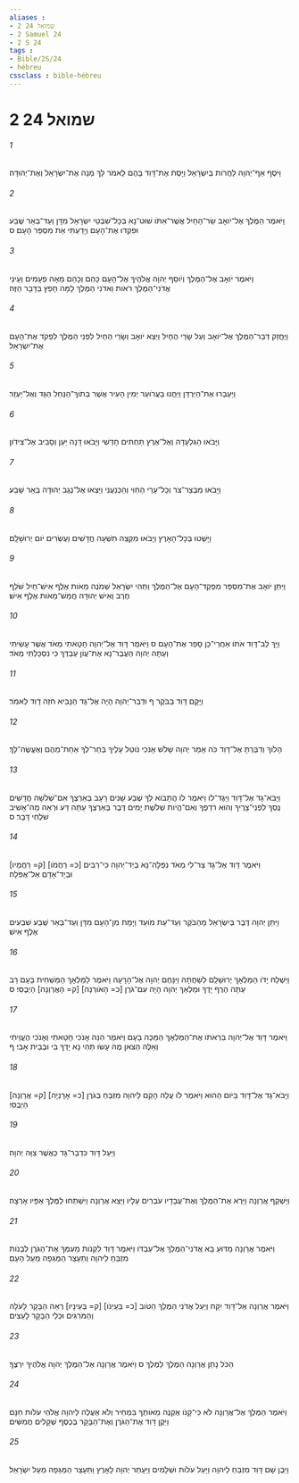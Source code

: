 ```yaml
---
aliases : 
- 2 שמואל 24
- 2 Samuel 24
- 2 S 24
tags : 
- Bible/2S/24
- hébreu
cssclass : bible-hébreu
---
```


# 2 שמואל 24

###### 1
וַיֹּסֶף אַף־יְהוָה לַחֲרֹות בְּיִשְׂרָאֵל וַיָּסֶת אֶת־דָּוִד בָּהֶם לֵאמֹר לֵךְ מְנֵה אֶת־יִשְׂרָאֵל וְאֶת־יְהוּדָה׃
###### 2
וַיֹּאמֶר הַמֶּלֶךְ אֶל־יֹואָב שַׂר־הַחַיִל אֲשֶׁר־אִתֹּו שׁוּט־נָא בְּכָל־שִׁבְטֵי יִשְׂרָאֵל מִדָּן וְעַד־בְּאֵר שֶׁבַע וּפִקְדוּ אֶת־הָעָם וְיָדַעְתִּי אֵת מִסְפַּר הָעָם׃ ס
###### 3
וַיֹּאמֶר יֹואָב אֶל־הַמֶּלֶךְ וְיֹוסֵף יְהוָה אֱלֹהֶיךָ אֶל־הָעָם כָּהֵם וְכָהֵם מֵאָה פְעָמִים וְעֵינֵי אֲדֹנִי־הַמֶּלֶךְ רֹאֹות וַאדֹנִי הַמֶּלֶךְ לָמָּה חָפֵץ בַּדָּבָר הַזֶּה׃
###### 4
וַיֶּחֱזַק דְּבַר־הַמֶּלֶךְ אֶל־יֹואָב וְעַל שָׂרֵי הֶחָיִל וַיֵּצֵא יֹואָב וְשָׂרֵי הַחַיִל לִפְנֵי הַמֶּלֶךְ לִפְקֹד אֶת־הָעָם אֶת־יִשְׂרָאֵל׃
###### 5
וַיַּעַבְרוּ אֶת־הַיַּרְדֵּן וַיַּחֲנוּ בַעֲרֹועֵר יְמִין הָעִיר אֲשֶׁר בְּתֹוךְ־הַנַּחַל הַגָּד וְאֶל־יַעְזֵר׃
###### 6
וַיָּבֹאוּ הַגִּלְעָדָה וְאֶל־אֶרֶץ תַּחְתִּים חָדְשִׁי וַיָּבֹאוּ דָּנָה יַּעַן וְסָבִיב אֶל־צִידֹון׃
###### 7
וַיָּבֹאוּ מִבְצַר־צֹר וְכָל־עָרֵי הַחִוִּי וְהַכְּנַעֲנִי וַיֵּצְאוּ אֶל־נֶגֶב יְהוּדָה בְּאֵר שָׁבַע׃
###### 8
וַיָּשֻׁטוּ בְּכָל־הָאָרֶץ וַיָּבֹאוּ מִקְצֵה תִשְׁעָה חֳדָשִׁים וְעֶשְׂרִים יֹום יְרוּשָׁלִָם׃
###### 9
וַיִּתֵּן יֹואָב אֶת־מִסְפַּר מִפְקַד־הָעָם אֶל־הַמֶּלֶךְ וַתְּהִי יִשְׂרָאֵל שְׁמֹנֶה מֵאֹות אֶלֶף אִישׁ־חַיִל שֹׁלֵף חֶרֶב וְאִישׁ יְהוּדָה חֲמֵשׁ־מֵאֹות אֶלֶף אִישׁ׃
###### 10
וַיַּךְ לֵב־דָּוִד אֹתֹו אַחֲרֵי־כֵן סָפַר אֶת־הָעָם ס וַיֹּאמֶר דָּוִד אֶל־יְהוָה חָטָאתִי מְאֹד אֲשֶׁר עָשִׂיתִי וְעַתָּה יְהוָה הַעֲבֶר־נָא אֶת־עֲוֹן עַבְדְּךָ כִּי נִסְכַּלְתִּי מְאֹד׃
###### 11
וַיָּקָם דָּוִד בַּבֹּקֶר ף וּדְבַר־יְהוָה הָיָה אֶל־גָּד הַנָּבִיא חֹזֵה דָוִד לֵאמֹר׃
###### 12
הָלֹוךְ וְדִבַּרְתָּ אֶל־דָּוִד כֹּה אָמַר יְהוָה שָׁלֹשׁ אָנֹכִי נֹוטֵל עָלֶיךָ בְּחַר־לְךָ אַחַת־מֵהֶם וְאֶעֱשֶׂה־לָּךְ׃
###### 13
וַיָּבֹא־גָד אֶל־דָּוִד וַיַּגֶּד־לֹו וַיֹּאמֶר לֹו הֲתָבֹוא לְךָ שֶׁבַע שָׁנִים רָעָב בְּאַרְצֶךָ אִם־שְׁלֹשָׁה חֳדָשִׁים נֻסְךָ לִפְנֵי־צָרֶיךָ וְהוּא רֹדְפֶךָ וְאִם־הֱיֹות שְׁלֹשֶׁת יָמִים דֶּבֶר בְּאַרְצֶךָ עַתָּה דַּע וּרְאֵה מָה־אָשִׁיב שֹׁלְחִי דָּבָר׃ ס
###### 14
וַיֹּאמֶר דָּוִד אֶל־גָּד צַר־לִי מְאֹד נִפְּלָה־נָּא בְיַד־יְהוָה כִּי־רַבִּים [כ= רַחֲמֹו] [ק= רַחֲמָיו] וּבְיַד־אָדָם אַל־אֶפֹּלָה׃
###### 15
וַיִּתֵּן יְהוָה דֶּבֶר בְּיִשְׂרָאֵל מֵהַבֹּקֶר וְעַד־עֵת מֹועֵד וַיָּמָת מִן־הָעָם מִדָּן וְעַד־בְּאֵר שֶׁבַע שִׁבְעִים אֶלֶף אִישׁ׃
###### 16
וַיִּשְׁלַח יָדֹו הַמַּלְאָךְ יְרוּשָׁלִַם לְשַׁחֲתָהּ וַיִּנָּחֶם יְהוָה אֶל־הָרָעָה וַיֹּאמֶר לַמַּלְאָךְ הַמַּשְׁחִית בָּעָם רַב עַתָּה הֶרֶף יָדֶךָ וּמַלְאַךְ יְהוָה הָיָה עִם־גֹּרֶן [כ= הָאֹורְנָה] [ק= הָאֲרַוְנָה] הַיְבֻסִי׃ ס
###### 17
וַיֹּאמֶר דָּוִד אֶל־יְהוָה בִּרְאֹתֹו אֶת־הַמַּלְאָךְ הַמַּכֶּה בָעָם וַיֹּאמֶר הִנֵּה אָנֹכִי חָטָאתִי וְאָנֹכִי הֶעֱוֵיתִי וְאֵלֶּה הַצֹּאן מֶה עָשׂוּ תְּהִי נָא יָדְךָ בִּי וּבְבֵית אָבִי׃ ף
###### 18
וַיָּבֹא־גָד אֶל־דָּוִד בַּיֹּום הַהוּא וַיֹּאמֶר לֹו עֲלֵה הָקֵם לַיהוָה מִזְבֵּחַ בְּגֹרֶן [כ= אָרָנְיָה] [ק= אֲרַוְנָה] הַיְבֻסִי׃
###### 19
וַיַּעַל דָּוִד כִּדְבַר־גָּד כַּאֲשֶׁר צִוָּה יְהוָה׃
###### 20
וַיַּשְׁקֵף אֲרַוְנָה וַיַּרְא אֶת־הַמֶּלֶךְ וְאֶת־עֲבָדָיו עֹבְרִים עָלָיו וַיֵּצֵא אֲרַוְנָה וַיִּשְׁתַּחוּ לַמֶּלֶךְ אַפָּיו אָרְצָה׃
###### 21
וַיֹּאמֶר אֲרַוְנָה מַדּוּעַ בָּא אֲדֹנִי־הַמֶּלֶךְ אֶל־עַבְדֹּו וַיֹּאמֶר דָּוִד לִקְנֹות מֵעִמְּךָ אֶת־הַגֹּרֶן לִבְנֹות מִזְבֵּחַ לַיהוָה וְתֵעָצַר הַמַּגֵּפָה מֵעַל הָעָם׃
###### 22
וַיֹּאמֶר אֲרַוְנָה אֶל־דָּוִד יִקַּח וְיַעַל אֲדֹנִי הַמֶּלֶךְ הַטֹּוב [כ= בְּעַיְנֹו] [ק= בְּעֵינָיו] רְאֵה הַבָּקָר לָעֹלָה וְהַמֹּרִגִּים וּכְלֵי הַבָּקָר לָעֵצִים׃
###### 23
הַכֹּל נָתַן אֲרַוְנָה הַמֶּלֶךְ לַמֶּלֶךְ ס וַיֹּאמֶר אֲרַוְנָה אֶל־הַמֶּלֶךְ יְהוָה אֱלֹהֶיךָ יִרְצֶךָ׃
###### 24
וַיֹּאמֶר הַמֶּלֶךְ אֶל־אֲרַוְנָה לֹא כִּי־קָנֹו אֶקְנֶה מֵאֹותְךָ בִּמְחִיר וְלֹא אַעֲלֶה לַיהוָה אֱלֹהַי עֹלֹות חִנָּם וַיִּקֶן דָּוִד אֶת־הַגֹּרֶן וְאֶת־הַבָּקָר בְּכֶסֶף שְׁקָלִים חֲמִשִּׁים׃
###### 25
וַיִּבֶן שָׁם דָּוִד מִזְבֵּחַ לַיהוָה וַיַּעַל עֹלֹות וּשְׁלָמִים וַיֵּעָתֵר יְהוָה לָאָרֶץ וַתֵּעָצַר הַמַּגֵּפָה מֵעַל יִשְׂרָאֵל׃
